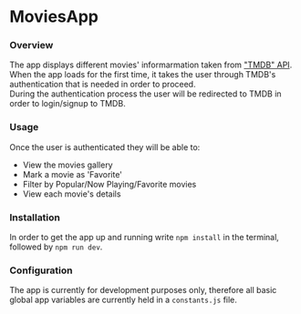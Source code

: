 # MoviesApp

### Overview
The app displays different movies' informarmation taken from ["TMDB" API](https://developer.themoviedb.org/docs).  
When the app loads for the first time, it takes the user through TMDB's authentication that is needed in order to proceed.  
During the authentication process the user will be redirected to TMDB in order to login/signup to TMDB.  

### Usage
Once the user is authenticated they will be able to:  
- View the movies gallery  
- Mark a movie as 'Favorite'  
- Filter by Popular/Now Playing/Favorite movies  
- View each movie's details  
  
### Installation  
In order to get the app up and running write ```npm install``` in the terminal, followed by ```npm run dev```.  

### Configuration  
The app is currently for development purposes only, therefore all basic global app variables are currently held in a `constants.js` file.  
